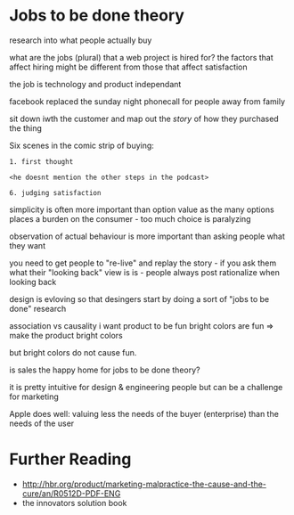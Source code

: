 # Jobs to be done theory

research into what people actually buy

what are the jobs (plural) that a web project is hired for? the factors that
affect hiring might be different from those that affect satisfaction

the job is technology and product independant

facebook replaced the sunday night phonecall for people away from family

sit down iwth the customer and map out the _story_ of how they purchased the
thing

Six scenes in the comic strip of buying:

    1. first thought

    <he doesnt mention the other steps in the podcast>

    6. judging satisfaction

simplicity is often more important than option value as the many options places
a burden on the consumer - too much choice is paralyzing

observation of actual behaviour is more important than asking people what they
want

you need to get people to "re-live" and replay the story - if you ask them what
their "looking back" view is is - people always post rationalize when looking
back

design is evloving so that desingers start by doing a sort of "jobs to be done"
research

association vs causality i want product to be fun bright colors are fun => make
the product bright colors

but bright colors do not cause fun.

is sales the happy home for jobs to be done theory?

it is pretty intuitive for design & engineering people but can be a challenge
for marketing

Apple does well: valuing less the needs of the buyer (enterprise) than the needs
of the user

# Further Reading

- http://hbr.org/product/marketing-malpractice-the-cause-and-the-cure/an/R0512D-PDF-ENG
- the innovators solution book
